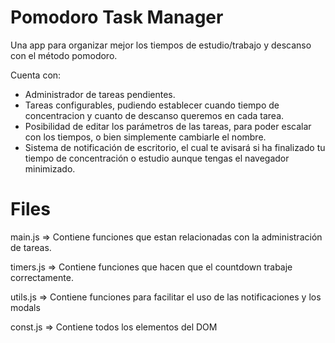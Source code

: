 # Pomodoro Task Manager

Una app para organizar mejor los tiempos de estudio/trabajo y descanso con el método pomodoro.

Cuenta con:

-   Administrador de tareas pendientes.
-   Tareas configurables, pudiendo establecer cuando tiempo de concentracion y cuanto de descanso queremos en cada tarea.
-   Posibilidad de editar los parámetros de las tareas, para poder escalar con los tiempos, o bien simplemente cambiarle el nombre.
-   Sistema de notificación de escritorio, el cual te avisará si ha finalizado tu tiempo de concentración o estudio aunque tengas el navegador minimizado.

# Files

main.js => 
Contiene funciones que estan relacionadas con la administración de tareas.

timers.js =>
Contiene funciones que hacen que el countdown trabaje correctamente.

utils.js =>
Contiene funciones para facilitar el uso de las notificaciones y los modals

const.js => 
Contiene todos los elementos del DOM
